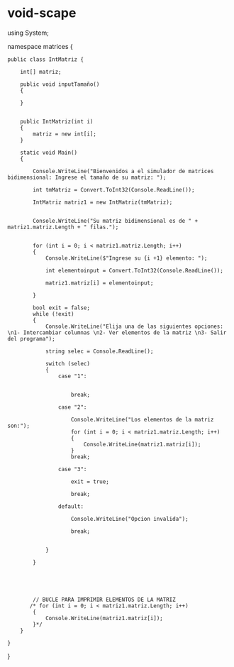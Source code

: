 # void-scape
using System;

namespace matrices
{

    public class IntMatriz {

        int[] matriz;
        
        public void inputTamaño()
        {
           
        }


        public IntMatriz(int i)
        {
            matriz = new int[i];
        }

        static void Main()
        {

            Console.WriteLine("Bienvenidos a el simulador de matrices bidimensional: Ingrese el tamaño de su matriz: ");

            int tmMatriz = Convert.ToInt32(Console.ReadLine());

            IntMatriz matriz1 = new IntMatriz(tmMatriz);


            Console.WriteLine("Su matriz bidimensional es de " + matriz1.matriz.Length + " filas.");


            for (int i = 0; i < matriz1.matriz.Length; i++)
            {
                Console.WriteLine($"Ingrese su {i +1} elemento: ");

                int elementoinput = Convert.ToInt32(Console.ReadLine());

                matriz1.matriz[i] = elementoinput;

            }

            bool exit = false;
            while (!exit)
            {
                Console.WriteLine("Elija una de las siguientes opciones: \n1- Intercambiar columnas \n2- Ver elementos de la matriz \n3- Salir del programa");

                string selec = Console.ReadLine();

                switch (selec)
                { 
                    case "1":


                        break;

                    case "2":

                        Console.WriteLine("Los elementos de la matriz son:");
                        for (int i = 0; i < matriz1.matriz.Length; i++)
                        {
                            Console.WriteLine(matriz1.matriz[i]);
                        }
                        break;

                    case "3":

                        exit = true;

                        break;

                    default:

                        Console.WriteLine("Opcion invalida");

                        break;


                }

            }
            




            // BUCLE PARA IMPRIMIR ELEMENTOS DE LA MATRIZ
           /* for (int i = 0; i < matriz1.matriz.Length; i++)
            {
                Console.WriteLine(matriz1.matriz[i]);
            }*/
        }

    }
}


